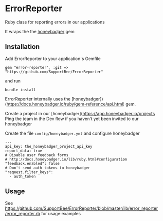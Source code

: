 
ErrorReporter
=====

Ruby class for reporting errors in our applications

It wraps the the [honeybadger](https://docs.honeybadger.io/ruby/gem-reference/api.html) gem

## Installation

Add ErrorReporter to your application's Gemfile

```
gem "error-reporter", :git => "https://github.com/SupportBee/ErrorReporter"
```

and run

```
bundle install
```

ErrorReporter internally uses the [honeybadger])(https://docs.honeybadger.io/ruby/gem-reference/api.html) gem.

Create a project in our [honeybadger](https://app.honeybadger.io/projects Ping the team in the Dev flow if you haven't yet been invited to our honeybadger

Create the file `config/honeybadger.yml` and configure honeybadger

```
---
api_key: the_honeybadger_project_api_key
report_data: true
# Disable user feedback forms
# http://docs.honeybadger.io/lib/ruby.html#configuration
"feedback.enabled": false
# Don't send auth tokens to honeybadger
"request.filter_keys":
  - auth_token
```

## Usage

See https://github.com/SupportBee/ErrorReporter/blob/master/lib/error_reporter/error_reporter.rb for usage examples